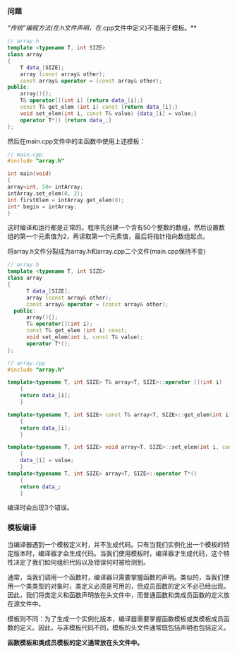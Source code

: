 ### 问题

 **“传统”编程方法(在*.h文件声明，在*.cpp文件中定义)不能用于模板。**

```c++
// array.h
template <typename T, int SIZE>
class array
{
    T data_[SIZE];
    array (const array& other);
    const array& operator = (const array& other);
public:
    array(){};
    T& operator[](int i) {return data_[i];}
    const T& get_elem (int i) const {return data_[i];}
    void set_elem(int i, const T& value) {data_[i] = value;}
    operator T*() {return data_;}      
};  
```

然后在main.cpp文件中的主函数中使用上述模板：

```c++
// main.cpp
#include "array.h"

int main(void)
{
array<int, 50> intArray;
intArray.set_elem(0, 2);
int firstElem = intArray.get_elem(0);
int* begin = intArray;
}
```

这时编译和运行都是正常的。程序先创建一个含有50个整数的数组，然后设置数组的第一个元素值为2，再读取第一个元素值，最后将指针指向数组起点。



将array.h文件分裂成为array.h和array.cpp二个文件(main.cpp保持不变)

```c++
// array.h        
template <typename T, int SIZE>
class array
{
      T data_[SIZE];
      array (const array& other);
      const array& operator = (const array& other);
  public:
      array(){};
      T& operator[](int i);
      const T& get_elem (int i) const;
      void set_elem(int i, const T& value);
      operator T*();      
};  
```

```c++
// array.cpp
#include "array.h"

template<typename T, int SIZE> T& array<T, SIZE>::operator [](int i)
    {
    return data_[i];
    }

template<typename T, int SIZE> const T& array<T, SIZE>::get_elem(int i) const
    {
    return data_[i];
    }

template<typename T, int SIZE> void array<T, SIZE>::set_elem(int i, const T& value)
    {
    data_[i] = value;
    }
template<typename T, int SIZE> array<T, SIZE>::operator T*()
    {
    return data_;
    }
```

编译时会出现3个错误。



### 模板编译

​		当编译器遇到一个模板定义时，并不生成代码。只有当我们实例化出一个模板的特定版本时，编译器才会生成代码。当我们使用模板时，编译器才生成代码，这个特性决定了我们如何组织代码以及错误何时被检测到。

​		通常，当我们调用一个函数时，编译器只需要掌握函数的声明。类似的，当我们使用一个类类型的对象时，类定义必须是可用的，但成员函数的定义不必已经出现。因此，我们将类定义和函数声明放在头文件中，而普通函数和类成员函数的定义放在源文件中。

​		模板则不同：为了生成一个实例化版本，编译器需要掌握函数模板或类模板成员函数的定义。因此，与非模板代码不同，模板的头文件通常既包括声明也包括定义。

**函数模板和类成员模板的定义通常放在头文件中。**